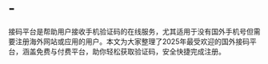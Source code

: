 # -
接码平台是帮助用户接收手机验证码的在线服务，尤其适用于没有国外手机号但需要注册海外网站或应用的用户。本文为大家整理了2025年最受欢迎的国外接码平台，涵盖免费与付费平台，助你轻松获取验证码，安全快捷完成注册。

